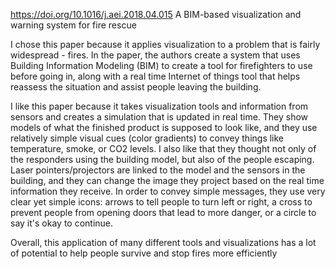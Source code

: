 https://doi.org/10.1016/j.aei.2018.04.015
A BIM-based visualization and warning system for fire rescue

I chose this paper because it applies visualization to a problem that is fairly widespread - fires. In the paper, the authors create a system that uses Building Information Modeling (BIM) to create a tool for firefighters to use before going in, along with a real time Internet of things tool that helps reassess the situation and assist people leaving the building. 

I like this paper because it takes visualization tools and information from sensors and creates a simulation that is updated in real time. They show models of what the finished product is supposed to look like, and they use relatively simple visual cues (color gradients) to convey things like temperature, smoke, or CO2 levels. I also like that they thought not only of the responders using the building model, but also of the people escaping. Laser pointers/projectors are linked to the model and the sensors in the building, and they can change the image they project based on the real time information they receive. In order to convey simple messages, they use very clear yet simple icons: arrows to tell people to turn left or right, a cross to prevent people from opening doors that lead to more danger, or a circle to say it's okay to continue.

Overall, this application of many different tools and visualizations has a lot of potential to help people survive and stop fires more efficiently
